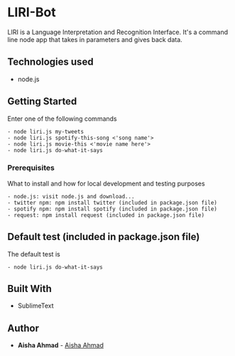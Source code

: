 # LIRI-Bot
LIRI is a Language Interpretation and Recognition Interface. It's a command line node app that takes in parameters and gives back data.

## Technologies used
- node.js

## Getting Started

Enter one of the following commands
```
- node liri.js my-tweets
- node liri.js spotify-this-song <'song name'>
- node liri.js movie-this <'movie name here'>
- node liri.js do-what-it-says
```

### Prerequisites

What to install and how for local development and testing purposes

```
- node.js: visit node.js and download...
- twitter npm: npm install twitter (included in package.json file)
- spotify npm: npm install spotify (included in package.json file)
- request: npm install request (included in package.json file)
```

## Default test (included in package.json file)

The default test is
```
- node liri.js do-what-it-says
```

## Built With

* SublimeText

## Author

* **Aisha Ahmad** - [Aisha Ahmad](https://github.com/aishaprograms)
